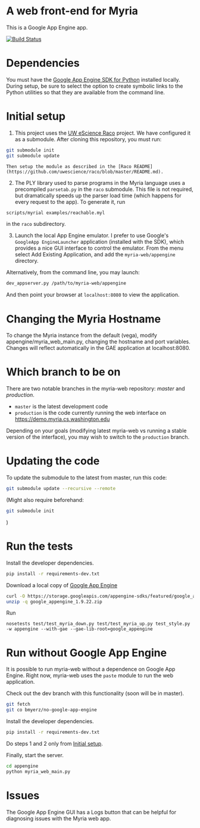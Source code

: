A web front-end for Myria
=========================

This is a Google App Engine app.

[![Build Status](https://travis-ci.org/uwescience/myria-web.svg?branch=master)](https://travis-ci.org/uwescience/myria-web)

# Dependencies

You must have the [Google App Engine SDK for Python](https://developers.google.com/appengine/downloads#Google_App_Engine_SDK_for_Python) installed locally.  During setup, be sure to select the option to create symbolic links to the Python utilities so that they are available from the command line.

# Initial setup
1. This project uses the [UW eScience Raco](https://github.com/uwescience/raco) project. We have configured it as a submodule. After cloning this repository, you must run:

  ```sh
  git submodule init
  git submodule update
  ```

    Then setup the module as described in the [Raco README](https://github.com/uwescience/raco/blob/master/README.md).

2. The PLY library used to parse programs in the Myria language uses a precompiled `parsetab.py` in the `raco` submodule. This file is not required, but dramatically speeds up the parser load time (which happens for every request to the app). To generate it, run

  ```sh
  scripts/myrial examples/reachable.myl
  ```

  in the `raco` subdirectory.

3. Launch the local App Engine emulator. I prefer to use Google's `GoogleApp EngineLauncher` application (installed with the SDK), which provides a nice GUI interface to control the emulator. From the menu select Add Existing Application, and add the `myria-web/appengine` directory.

  Alternatively, from the command line, you may launch:

  ```sh
  dev_appserver.py /path/to/myria-web/appengine
  ```

  And then point your browser at `localhost:8080` to view the application.

# Changing the Myria Hostname

To change the Myria instance from the default (vega), modify appengine/myria_web_main.py, changing the hostname and port variables. Changes will reflect automatically in the GAE application at localhost:8080.

# Which branch to be on

There are two notable branches in the myria-web repository: *master* and *production*.
* `master` is the latest development code
* `production` is the code currently running the web interface on <https://demo.myria.cs.washington.edu>

Depending on your goals (modifying latest myria-web vs running a stable version of the interface), you may wish to switch to the `production` branch.


# Updating the code

To update the submodule to the latest from master, run this code:

```sh
git submodule update --recursive --remote
```

(Might also require beforehand:

```sh
git submodule init
```
)

# Run the tests



Install the developer dependencies.

```sh
pip install -r requirements-dev.txt
```

Download a local copy of [Google App Engine](https://cloud.google.com/appengine/downloads)

```sh
curl -O https://storage.googleapis.com/appengine-sdks/featured/google_appengine_1.9.22.zip
unzip -q google_appengine_1.9.22.zip
```

Run

```
nosetests test/test_myria_down.py test/test_myria_up.py test_style.py -w appengine --with-gae --gae-lib-root=google_appengine
```

# Run without Google App Engine

It is possible to run myria-web without a dependence on Google App Engine.
Right now, myria-web uses the `paste` module to run the web application.

Check out the dev branch with this functionality (soon will be in master).

```bash
git fetch
git co bmyerz/no-google-app-engine
```

Install the developer dependencies.

```bash
pip install -r requirements-dev.txt
```

Do steps 1 and 2 only from [Initial setup](https://github.com/uwescience/myria-web/blob/bmyerz/no-google-app-engine/README.md#initial-setup).

Finally, start the server.

```bash
cd appengine
python myria_web_main.py
```

# Issues

The Google App Engine GUI has a Logs button that can be helpful for diagnosing issues with the Myria web app.
